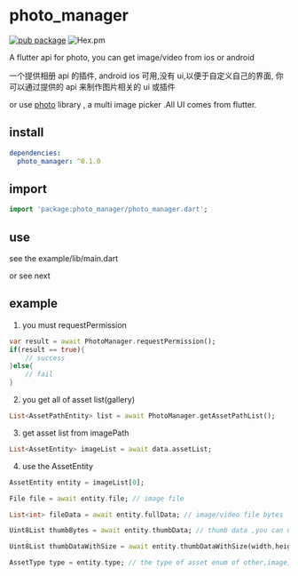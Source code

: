 # photo_manager

[![pub package](https://img.shields.io/pub/v/photo_manager.svg)](https://pub.dartlang.org/packages/photo_manager)
![Hex.pm](https://img.shields.io/hexpm/l/plug.svg)


A flutter api for photo, you can get image/video from ios or android

一个提供相册 api 的插件, android ios 可用,没有 ui,以便于自定义自己的界面, 你可以通过提供的 api 来制作图片相关的 ui 或插件

or use [photo](https://pub.dartlang.org/packages/photo) library , a multi image picker .All UI comes from flutter.

## install

```yaml
dependencies:
  photo_manager: ^0.1.0
```

## import

```dart
import 'package:photo_manager/photo_manager.dart';
```

## use

see the example/lib/main.dart

or see next

## example

1. you must requestPermission

```dart
var result = await PhotoManager.requestPermission();
if(result == true){
    // success
}else{
    // fail
}
```

2. you get all of asset list(gallery)

```dart
List<AssetPathEntity> list = await PhotoManager.getAssetPathList();
```

3. get asset list from imagePath

```dart
List<AssetEntity> imageList = await data.assetList;
```

4. use the AssetEntity

```dart
AssetEntity entity = imageList[0];

File file = await entity.file; // image file

List<int> fileData = await entity.fullData; // image/video file bytes

Uint8List thumbBytes = await entity.thumbData; // thumb data ,you can use Image.memory(thumbBytes); size is 64px*64px;

Uint8List thumbDataWithSize = await entity.thumbDataWithSize(width,height); //Just like thumbnails, you can specify your own size. unit is px;

AssetType type = entity.type; // the type of asset enum of other,image,video
```
